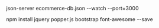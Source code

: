 json-server ecommerce-db.json --watch --port=3000

npm install jquery popper.js bootstrap font-awesome --save